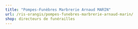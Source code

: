 ```yaml
---
title: "Pompes-Funèbres Marbrerie Arnaud MARIN"
url: /ris-orangis/pompes-funebres-marbrerie-arnaud-marin/
shop: directeurs de funérailles
---
```

